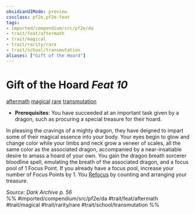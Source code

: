 ```yaml
---
obsidianUIMode: preview
cssclass: pf2e,pf2e-feat
tags:
- imported/compendium/src/pf2e/da
- trait/feat/aftermath
- trait/magical
- trait/rarity/rare
- trait/school/transmutation
aliases: ["Gift of the Hoard"]
---
```

# Gift of the Hoard  *Feat 10*  
[aftermath](aftermath-da.md)  [magical](magical.md)  [rare](rare.md)  [transmutation](transmutation.md)  

- **Prerequisites**: You have succeeded at an important task given by a dragon, such as procuring a special treasure for their hoard.

In pleasing the cravings of a mighty dragon, they have deigned to impart some of their magical essence into your body. Your eyes begin to glow and change color while your limbs and neck grow a veneer of scales, all the same color as the associated dragon, accompanied by a near-insatiable desire to amass a hoard of your own. You gain the dragon breath sorcerer bloodline spell, emulating the breath of the associated dragon, and a focus pool of 1 Focus Point. If you already have a focus pool, increase your number of Focus Points by 1. You [Refocus](refocus.md) by counting and arranging your treasure.

*Source: Dark Archive p. 56*  
%% #imported/compendium/src/pf2e/da #trait/feat/aftermath #trait/magical #trait/rarity/rare #trait/school/transmutation %%